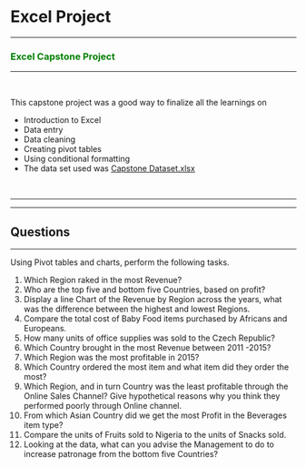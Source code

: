 # Excel Project


---

### <span style="color:green"> __Excel Capstone Project__  </span>

---


<br>

This capstone project was a good way to finalize all the learnings on

  - Introduction to Excel
  - Data entry
  - Data cleaning
  - Creating pivot tables
  - Using conditional formatting
  - The data set used was [Capstone Dataset.xlsx](https://github.com/user-attachments/files/17774504/Capstone.Dataset.xlsx)

    
<p align="center">


</p>


<br>

---
---

## Questions
---

Using Pivot tables and charts, perform the following tasks.
1. Which Region raked in the most Revenue?
2. Who are the top five and bottom five Countries, based on profit?
3. Display a line Chart of the Revenue by Region across the years, what was the difference between the highest and lowest Regions.
4. Compare the total cost of Baby Food items purchased by Africans and Europeans.
5. How many units of office supplies was sold to the Czech Republic?
6. Which Country brought in the most Revenue between 2011 -2015?
7. Which Region was the most profitable in 2015?
8. Which Country ordered the most item and what item did they order the most?
9. Which Region, and in turn Country was the least profitable through the Online Sales Channel? Give hypothetical reasons why you think they performed poorly through Online channel.
10. From which Asian Country did we get the most Profit in the Beverages item type?
11. Compare the units of Fruits sold to Nigeria to the units of Snacks sold.
12. Looking at the data, what can you advise the Management to do to increase patronage from the bottom five Countries?
